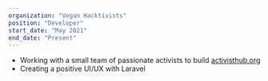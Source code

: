 ```yaml
---
organization: "Vegan Hacktivists"
position: "Developer"
start_date: "May 2021"
end_date: "Present"
---
```


- Working with a small team of passionate activists to build [activisthub.org](https://activisthub.org/)
- Creating a positive UI/UX with Laravel
